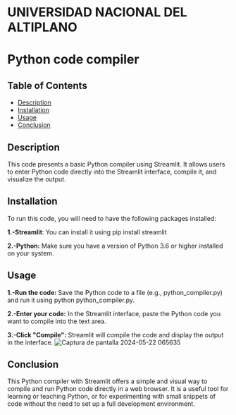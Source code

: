 # UNIVERSIDAD NACIONAL DEL ALTIPLANO
# Python code compiler
## Table of Contents
  - [Description](#descripcion)
  - [Installation](#instalacion)
  - [Usage](#uso)
  - [Conclusion](#conclusion)

## Description
This code presents a basic Python compiler using Streamlit. It allows users to enter Python code directly into the Streamlit interface, compile it, and visualize the output.
## Installation
To run this code, you will need to have the following packages installed:

**1.-Streamlit**: You can install it using pip install streamlit

**2.-Python:** Make sure you have a version of Python 3.6 or higher installed on your system.

## Usage
**1.-Run the code:** Save the Python code to a file (e.g., python_compiler.py) and run it using python python_compiler.py.

**2.-Enter your code:** In the Streamlit interface, paste the Python code you want to compile into the text area.

**3.-Click "Compile":** Streamlit will compile the code and display the output in the interface.
![Captura de pantalla 2024-05-22 065635]()

## Conclusion
This Python compiler with Streamlit offers a simple and visual way to compile and run Python code directly in a web browser. It is a useful tool for learning or teaching Python, or for experimenting with small snippets of code without the need to set up a full development environment.
